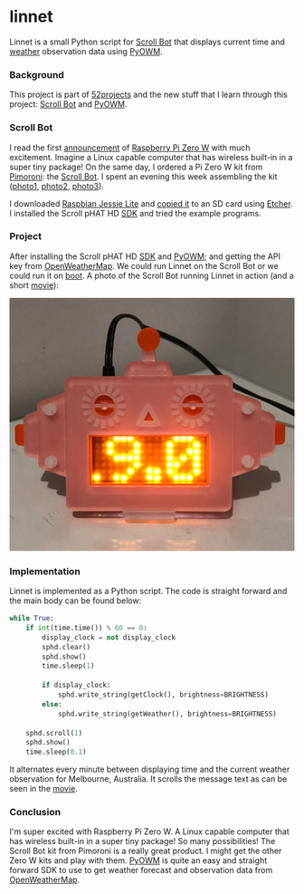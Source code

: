 # linnet

Linnet is a small Python script for [Scroll Bot](https://shop.pimoroni.com/products/scroll-bot-pi-zero-w-project-kit) that displays current time and [weather](http://openweathermap.org) observation data using [PyOWM](https://github.com/csparpa/pyowm).

### Background

This project is part of [52projects](https://donny.github.io/52projects/) and the new stuff that I learn through this project: [Scroll Bot](https://shop.pimoroni.com/products/scroll-bot-pi-zero-w-project-kit) and [PyOWM](https://github.com/csparpa/pyowm).

### Scroll Bot

I read the first [announcement](https://www.raspberrypi.org/blog/raspberry-pi-zero-w-joins-family/) of [Raspberry Pi Zero W](https://www.raspberrypi.org/products/pi-zero-w/) with much excitement. Imagine a Linux capable computer that has wireless built-in in a super tiny package! On the same day, I ordered a Pi Zero W kit from [Pimoroni](https://shop.pimoroni.com/): the [Scroll Bot](https://shop.pimoroni.com/products/scroll-bot-pi-zero-w-project-kit). I spent an evening this week assembling the kit ([photo1](https://github.com/donny/linnet/blob/master/photo1.jpg), [photo2](https://github.com/donny/linnet/blob/master/photo2.jpg), [photo3](https://github.com/donny/linnet/blob/master/photo3.jpg)).

I downloaded [Raspbian Jessie Lite](https://www.raspberrypi.org/downloads/raspbian/) and [copied it](https://learn.adafruit.com/introducing-the-raspberry-pi-zero/making-an-sd-card-using-a-mac) to an SD card using [Etcher](https://etcher.io/). I installed the Scroll pHAT HD [SDK](https://github.com/pimoroni/scroll-phat-hd) and tried the example programs.

### Project

After installing the Scroll pHAT HD [SDK](https://github.com/pimoroni/scroll-phat-hd) and [PyOWM](https://github.com/csparpa/pyowm); and getting the API key from [OpenWeatherMap](http://openweathermap.org). We could run Linnet on the Scroll Bot or we could run it on [boot](https://learn.pimoroni.com/tutorial/sandyj/running-scripts-at-boot). A photo of the Scroll Bot running Linnet in action (and a short [movie](https://raw.githubusercontent.com/donny/linnet/master/movie.m4v)):

![Photo](https://raw.githubusercontent.com/donny/linnet/master/scrollbot.png)

### Implementation

Linnet is implemented as a Python script. The code is straight forward and the main body can be found below:

```python
while True:
    if int(time.time()) % 60 == 0:
        display_clock = not display_clock
        sphd.clear()
        sphd.show()
        time.sleep(1)

        if display_clock:
            sphd.write_string(getClock(), brightness=BRIGHTNESS)
        else:
            sphd.write_string(getWeather(), brightness=BRIGHTNESS)

    sphd.scroll(1)
    sphd.show()
    time.sleep(0.1)
```

It alternates every minute between displaying time and the current weather observation for Melbourne, Australia. It scrolls the message text as can be seen in the [movie](https://raw.githubusercontent.com/donny/linnet/master/movie.m4v).

### Conclusion

I'm super excited with Raspberry Pi Zero W. A Linux capable computer that has wireless built-in in a super tiny package! So many possibilities! The Scroll Bot kit from Pimoroni is a really great product. I might get the other Zero W kits and play with them. [PyOWM](https://github.com/csparpa/pyowm) is quite an easy and straight forward SDK to use to get weather forecast and observation data from [OpenWeatherMap](http://openweathermap.org).
